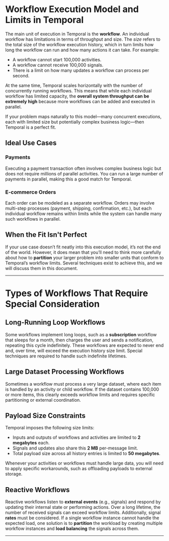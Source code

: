 # Workflow Execution Model and Limits in Temporal

The main unit of execution in Temporal is the **workflow**. An individual workflow has limitations in terms of throughput and size. The *size* refers to the total size of the workflow execution history, which in turn limits how long the workflow can run and how many actions it can take. For example:

- A workflow cannot start 100,000 activities.
- A workflow cannot receive 100,000 signals.
- There is a limit on how many updates a workflow can process per second.

At the same time, Temporal scales horizontally with the number of concurrently running workflows. This means that while each individual workflow has limited capacity, the **overall system throughput can be extremely high** because more workflows can be added and executed in parallel.

If your problem maps naturally to this model—many concurrent executions, each with limited size but potentially complex business logic—then Temporal is a perfect fit.

## Ideal Use Cases

### Payments

Executing a payment transaction often involves complex business logic but does not require millions of parallel activities. You can run a large number of payments in parallel, making this a good match for Temporal.

### E-commerce Orders

Each order can be modeled as a separate workflow. Orders may involve multi-step processes (payment, shipping, confirmation, etc.), but each individual workflow remains within limits while the system can handle many such workflows in parallel.

## When the Fit Isn't Perfect

If your use case doesn’t fit neatly into this execution model, it’s not the end of the world. However, it does mean that you’ll need to think more carefully about how to **partition** your larger problem into smaller units that conform to Temporal’s workflow limits. Several techniques exist to achieve this, and we will discuss them in this document.

---

# Types of Workflows That Require Special Consideration

## Long-Running Loop Workflows

Some workflows implement long loops, such as a **subscription** workflow that sleeps for a month, then charges the user and sends a notification, repeating this cycle indefinitely. These workflows are expected to never end and, over time, will exceed the execution history size limit. Special techniques are required to handle such indefinite lifetimes.

## Large Dataset Processing Workflows

Sometimes a workflow must process a very large dataset, where each item is handled by an activity or child workflow. If the dataset contains 100,000 or more items, this clearly exceeds workflow limits and requires specific partitioning or external coordination.

## Payload Size Constraints

Temporal imposes the following size limits:

- Inputs and outputs of workflows and activities are limited to **2 megabytes** each.
- Signals and updates also share this **2 MB** per-message limit.
- Total payload size across all history entries is limited to **50 megabytes**.

Whenever your activities or workflows must handle large data, you will need to apply specific workarounds, such as offloading payloads to external storage.

## Reactive Workflows

Reactive workflows listen to **external events** (e.g., signals) and respond by updating their internal state or performing actions. Over a long lifetime, the number of received signals can exceed workflow limits. Additionally, signal **rates** must be considered. If a single workflow instance cannot handle the expected load, one solution is to **partition** the workload by creating multiple workflow instances and **load balancing** the signals across them.

---